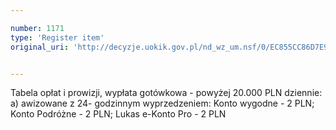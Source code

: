 ```yaml
---

number: 1171
type: 'Register item'
original_uri: 'http://decyzje.uokik.gov.pl/nd_wz_um.nsf/0/EC855CC86D7E97FFC1257302003440B6?OpenDocument'


---
```


Tabela opłat i prowizji, wypłata gotówkowa - powyżej 20.000 PLN dziennie: a) awizowane z 24- godzinnym wyprzedzeniem: Konto wygodne - 2 PLN; Konto Podróżne - 2 PLN; Lukas e-Konto Pro - 2 PLN
